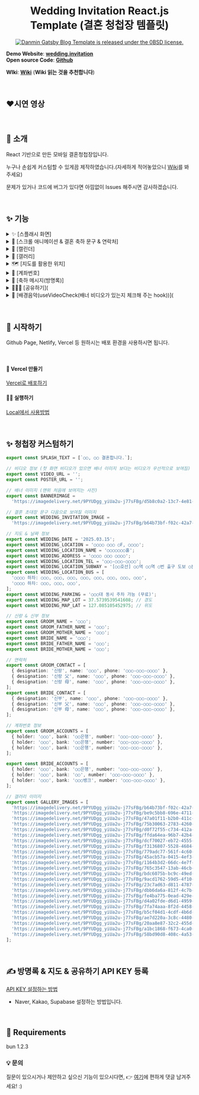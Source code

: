 <h1 align="center">
  Wedding Invitation React.js Template (결혼 청첩장 템플릿)
</h1>

<p align="center">
  <a href="https://github.com/ssseok/wedding.invitation/blob/main/LICENSE">
    <img src="https://img.shields.io/badge/license-MIT-blue.svg" alt="Danmin Gatsby Blog Template is released under the 0BSD license." />
  </a>
</p>

**Demo Website**: [**wedding.invitation**](https://weddinginvitation-mu.vercel.app/)  
**Open source Code**: [**Github**](https://github.com/ssseok/wedding.invitation)

**WIki**: [**Wiki**](https://github.com/ssseok/wedding.invitation/wiki) (**Wiki 읽는 것을 추천합니다**)

&nbsp;

## ❤️시연 영상




&nbsp;

## 👋 소개

React 기반으로 만든 모바일 결혼청첩장입니다.

누구나 손쉽게 커스텀할 수 있게끔 제작하였습니다.(자세하게 적어놓았으니 [Wiki](https://github.com/ssseok/wedding.invitation/wiki)를 봐주세요)

문제가 있거나 코드에 버그가 있다면 아낌없이 Issues 해주시면 감사하겠습니다.

&nbsp;

## ✨ 기능

<details>
<summary>✨ [스플래시 화면]</summary>
<br/>
<video src="https://github.com/user-attachments/assets/3972e9f9-b45b-4fd0-a003-bb1889a8d06d">
</details>

<details>
<summary>💅 [스크롤 애니메이션 & 결혼 축하 문구 & 연락처]</summary>
<br/>
<video src="https://github.com/user-attachments/assets/c22c8350-0dcf-4822-92b8-2dd596783a0f" >
</details>

<details>
<summary>📆  [캘린더]</summary>
<br/>
<video src="https://github.com/user-attachments/assets/c60605db-7c59-419c-88ed-66adbb1281aa">
</details>

<details>
<summary>📸 [갤러리]</summary>
<br/>
<video src="https://github.com/user-attachments/assets/d178b160-9e23-4dcb-ae7b-0b0db8569c7e" controls></video>
<video src="https://github.com/user-attachments/assets/62c9aa6a-5ada-40a7-8f8b-7b1bcd8fc137" controls></video>
</details>

<details>
<summary>🗺️ [지도를 활용한 위치]</summary>
<br/>
<video src="https://github.com/user-attachments/assets/4f33f608-7239-4425-9902-086ae426faa8"></video>
</details>

<details>
<summary>💸 [계좌번호]</summary>
<br/>
<video src="https://github.com/user-attachments/assets/b275177c-e98c-4282-bbd6-820dafa15742"></video>
</details>

<details>
<summary>💬 [축하 메시지(방명록)]</summary>
<br/>
<video src="https://github.com/user-attachments/assets/e3e779fd-133f-4382-bd1f-db83ce7a079a" controls></video>
<video src="https://github.com/user-attachments/assets/484360f3-4053-4f60-a2f2-08efff789ea1" controls></video>
</details>

<details>
<summary>👨🏼‍💻 [공유하기](</summary>
<br/>
<video src="https://github.com/user-attachments/assets/aa2df921-8cdb-432d-8e83-c2db10750a1d"></video>
</details>

<details>
<summary>🎵 [배경음악(useVideoCheck(배너 비디오가 있는지 체크해 주는 hook))](</summary>
<br/>
<a href="https://github.com/ssseok/wedding.invitation/wiki/%EA%B8%B0%EB%8A%A5-%7C-%EB%B0%B0%EA%B2%BD%EC%9D%8C%EC%95%85(useVideoCheck-hook)">배경음악 Wiki 보기<a/>
</details>

&nbsp;

## 🚀 시작하기

Github Page, Netlify, Vercel 등 원하시는 배포 환경을 사용하시면 됩니다.

&nbsp;

#### 🔧 Vercel 만들기

[Vercel로 배포하기](https://github.com/ssseok/wedding.invitation/wiki/Vercel%EB%A1%9C-%EB%B0%B0%ED%8F%AC%ED%95%98%EA%B8%B0)

#### 🏃‍♀️ 실행하기

[Local에서 사용방법](https://github.com/ssseok/wedding.invitation/wiki#02-local%EC%97%90%EC%84%9C-%EC%82%AC%EC%9A%A9%EB%B0%A9%EB%B2%95)

&nbsp;

## ✨ 청첩장 커스텀하기

```typescript
export const SPLASH_TEXT = [`○○, ○○ 결혼합니다.`];

// 비디오 정보 (첫 화면 비디오가 있으면 배너 이미지 보다는 비디오가 우선적으로 보여짐)
export const VIDEO_URL = '';
export const POSTER_URL = '';

// 배너 이미지 (맨위 처음에 보여지는 사진)
export const BANNERIMAGE =
  'https://imagedelivery.net/9PYUDgg_yiUa2u-j77sFBg/d5b8c0a2-13c7-4e81-70ee-20f263346200/tog';

// 결혼 초대장 문구 다음으로 보여질 이미지
export const WEDDING_INVITATION_IMAGE =
  'https://imagedelivery.net/9PYUDgg_yiUa2u-j77sFBg/b64b73bf-f02c-42a7-55f9-1dcf79afa700/public';

// 지도 & 날짜 정보
export const WEDDING_DATE = '2025.03.15';
export const WEDDING_LOCATION = '○○○○ ○○○ ○F, ○○○○';
export const WEDDING_LOCATION_NAME = '○○○○○○○홀';
export const WEDDING_ADDRESS = '○○○○ ○○○ ○○○○';
export const WEDDING_LOCATION_TEL = '○○○-○○○-○○○○';
export const WEDDING_LOCATION_SUBWAY = '[○○호선] ○○역 ○○역 ○번 출구 도보 ○분';
export const WEDDING_LOCATION_BUS = [
  '○○○○ 하차: ○○○, ○○○, ○○○, ○○○, ○○○, ○○○, ○○○, ○○○',
  '○○○○ 하차: ○○○, ○○○, ○○○',
];
export const WEDDING_PARKING = '○○○대 동시 주차 가능 (무료)';
export const WEDDING_MAP_LOT = 37.5739539541608; // 경도
export const WEDDING_MAP_LAT = 127.085105452975; // 위도

// 신랑 & 신부 정보
export const GROOM_NAME = '○○○';
export const GROOM_FATHER_NAME = '○○○';
export const GROOM_MOTHER_NAME = '○○○';
export const BRIDE_NAME = '○○○';
export const BRIDE_FATHER_NAME = '○○○';
export const BRIDE_MOTHER_NAME = '○○○';

// 연락처
export const GROOM_CONTACT = [
  { designation: '신랑', name: '○○○', phone: '○○○-○○○-○○○○' },
  { designation: '신랑 父', name: '○○○', phone: '○○○-○○○-○○○○' },
  { designation: '신랑 母', name: '○○○', phone: '○○○-○○○-○○○○' },
];
export const BRIDE_CONTACT = [
  { designation: '신부', name: '○○○', phone: '○○○-○○○-○○○○' },
  { designation: '신부 父', name: '○○○', phone: '○○○-○○○-○○○○' },
  { designation: '신부 母', name: '○○○', phone: '○○○-○○○-○○○○' },
];

// 계좌번호 정보
export const GROOM_ACCOUNTS = [
  { holder: '○○○', bank: '○○은행', number: '○○○-○○○-○○○○' },
  { holder: '○○○', bank: '○○은행', number: '○○○-○○○-○○○○' },
  { holder: '○○○', bank: '○○은행', number: '○○○-○○○-○○○○' },
];

export const BRIDE_ACCOUNTS = [
  { holder: '○○○', bank: '○○은행', number: '○○○-○○○-○○○○' },
  { holder: '○○○', bank: '○○', number: '○○○-○○○-○○○○' },
  { holder: '○○○', bank: '○○○뱅크', number: '○○○-○○○-○○○○' },
];

// 갤러리 이미지
export const GALLERY_IMAGES = [
  'https://imagedelivery.net/9PYUDgg_yiUa2u-j77sFBg/b64b73bf-f02c-42a7-55f9-1dcf79afa700/public',
  'https://imagedelivery.net/9PYUDgg_yiUa2u-j77sFBg/be9c5bb8-696e-4711-c00d-ccdaf35bc000/public',
  'https://imagedelivery.net/9PYUDgg_yiUa2u-j77sFBg/47a01f11-b2b0-411c-578f-2e548e0dcc00/public',
  'https://imagedelivery.net/9PYUDgg_yiUa2u-j77sFBg/75b30063-2783-4260-8f3c-9fa9985aa600/public',
  'https://imagedelivery.net/9PYUDgg_yiUa2u-j77sFBg/d0f72f55-c734-412a-2e89-9f00077d8f00/public',
  'https://imagedelivery.net/9PYUDgg_yiUa2u-j77sFBg/ffda64ea-96b7-42b4-4bcf-32dae73a8700/public',
  'https://imagedelivery.net/9PYUDgg_yiUa2u-j77sFBg/dcf70027-eb72-4555-4c47-b586076bd300/public',
  'https://imagedelivery.net/9PYUDgg_yiUa2u-j77sFBg/f3136807-5528-4684-0cc0-8ac1b396b400/public',
  'https://imagedelivery.net/9PYUDgg_yiUa2u-j77sFBg/779adc77-561f-4c60-991b-2479589be700/public',
  'https://imagedelivery.net/9PYUDgg_yiUa2u-j77sFBg/45acb57a-0415-4ef3-bf59-4287eadbd800/public',
  'https://imagedelivery.net/9PYUDgg_yiUa2u-j77sFBg/1164b3d2-66dc-4e7f-bfab-4f7b2a991700/public',
  'https://imagedelivery.net/9PYUDgg_yiUa2u-j77sFBg/765c3547-13ab-46cb-a5fb-44d4279a1500/public',
  'https://imagedelivery.net/9PYUDgg_yiUa2u-j77sFBg/bdc6075b-bc9c-49ed-0061-abe64e862200/public',
  'https://imagedelivery.net/9PYUDgg_yiUa2u-j77sFBg/9acd1762-59d5-4f10-e1f4-df98365e4300/public',
  'https://imagedelivery.net/9PYUDgg_yiUa2u-j77sFBg/23c7ad63-d811-4787-fdb8-b5e78aeaaf00/public',
  'https://imagedelivery.net/9PYUDgg_yiUa2u-j77sFBg/dbb6da6a-812f-4c7b-811f-3dce367c0500/public',
  'https://imagedelivery.net/9PYUDgg_yiUa2u-j77sFBg/fe4ba775-0ead-429e-42a7-23fbafa31700/public',
  'https://imagedelivery.net/9PYUDgg_yiUa2u-j77sFBg/d4a02fde-d6d1-4959-e96b-7bd8a3724b00/public',
  'https://imagedelivery.net/9PYUDgg_yiUa2u-j77sFBg/7fa74aaa-8f2d-4458-6ccd-dc6f8425d300/public',
  'https://imagedelivery.net/9PYUDgg_yiUa2u-j77sFBg/b5cf04d1-4cdf-4b6d-eaf7-3b176dce4400/public',
  'https://imagedelivery.net/9PYUDgg_yiUa2u-j77sFBg/ae7d220a-3c8c-4480-dbc4-3a64ca55fa00/public',
  'https://imagedelivery.net/9PYUDgg_yiUa2u-j77sFBg/20aa8e87-32c2-455d-db7b-5185d953a400/public',
  'https://imagedelivery.net/9PYUDgg_yiUa2u-j77sFBg/a1bc1868-f673-4ca0-7798-48a091ce1e00/public',
  'https://imagedelivery.net/9PYUDgg_yiUa2u-j77sFBg/58bd90d8-408c-4a53-14ec-51321ac66500/public',
];

```

&nbsp;

## ✍️ 방명록 & 지도 & 공유하기 API KEY 등록

[API KEY 설정하는 방법](https://github.com/ssseok/wedding.invitation/wiki/API-KEY-%EC%84%A4%EC%A0%95%ED%95%98%EB%8A%94-%EB%B0%A9%EB%B2%95)

 - Naver, Kakao, Supabase 설정하는 방법입니다.

&nbsp;

## 🚨 Requirements

bun 1.2.3

### 💡 문의

질문이 있으시거나 제안하고 싶으신 기능이 있으시다면, 👉 [여기](https://github.com/ssseok/wedding.invitation/issues/17)에 편하게 댓글 남겨주세요! :)
